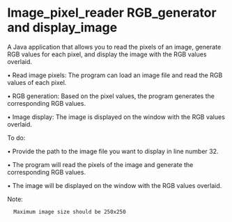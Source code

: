 # Image_pixel_reader RGB_generator and display_image

A Java application that allows you to read the pixels of an image, generate RGB values for each pixel, and display the image with the RGB values overlaid.

•	Read image pixels: The program can load an image file and read the RGB values of each pixel.

•	RGB generation: Based on the pixel values, the program generates the corresponding RGB values.

•	Image display: The image is displayed on the window with the RGB values overlaid.

To do:

•	Provide the path to the image file you want to display in line number 32.

•	The program will read the pixels of the image and generate the corresponding RGB values.

•	The image will be displayed on the window with the RGB values overlaid.

Note:

      Maximum image size should be 250x250
